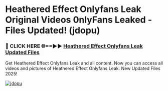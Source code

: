 # Heathered Effect Onlyfans Leak Original Videos 0nlyFans Leaked - Files Updated! (jdopu)

<h3>🔴 CLICK HERE 🌐==►► <a href="https://tinyurl.com/ms9xzufz" rel="nofollow">Heathered Effect Onlyfans Leak Updated Files</a></h3>

Get Heathered Effect Onlyfans Leak and all content. Now you can access all videos and pictures of Heathered Effect Onlyfans Leak. New Updated Files 2025!

[![jdopu](https://i.imgur.com/ppqm5kG.gif)](https://tinyurl.com/ms9xzufz)
